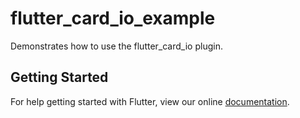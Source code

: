 # flutter_card_io_example

Demonstrates how to use the flutter_card_io plugin.

## Getting Started

For help getting started with Flutter, view our online
[documentation](https://flutter.io/).
